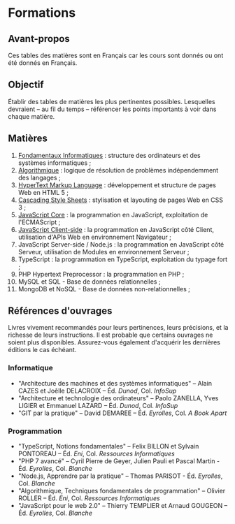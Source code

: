 # Formations

## Avant-propos

Ces tables des matières sont en Français car les cours sont donnés ou ont été donnés en Français.


## Objectif

Établir des tables de matières les plus pertinentes possibles. Lesquelles devraient – au fil du temps – référencer les points importants à voir dans chaque matière.


## Matières

1. [Fondamentaux Informatiques](/fondamentaux-informatiques.md) : structure des ordinateurs et des systèmes informatiques ;
2. [Algorithmique](/algorithmique.md) : logique de résolution de problèmes indépendemment des langages ;
3. [HyperText Markup Language](/html.md) : développement et structure de pages Web en HTML 5 ;
4. [Cascading Style Sheets](/css.md) : stylisation et layouting de pages Web en CSS 3 ;
5. [JavaScript Core](/javascript-core.md) : la programmation en JavaScript, exploitation de l'ECMAScript ;
6. [JavaScript Client-side](/javascript-client.md) : la programmation en JavaScript côté Client, utilisation d'APIs Web en environnement Navigateur ;
7. JavaScript Server-side / Node.js : la programmation en JavaScript côté Serveur, utilisation de Modules en environnement Serveur ;
8. TypeScript : la programmation en TypeScript, exploitation du typage fort ;
9. PHP Hypertext Preprocessor : la programmation en PHP ;
10. MySQL et SQL - Base de données relationnelles ;
11. MongoDB et NoSQL - Base de données non-relationnelles ;


## Références d'ouvrages

Livres vivement recommandés pour leurs pertinences, leurs précisions, et la richesse de leurs instructions. Il est probable que certains ouvrages ne soient plus disponibles. Assurez-vous également d'acquérir les dernières éditions le cas échéant.

### Informatique
- "Architecture des machines et des systèmes informatiques" – Alain CAZES et Joêlle DELACROIX – Éd. _Dunod_, Col. _InfoSup_
- "Architecture et technologie des ordinateurs" – Paolo ZANELLA, Yves LIGIER et Emmanuel LAZARD – Éd. _Dunod_, Col. _InfoSup_
- "GIT par la pratique" – David DEMAREE – Éd. _Eyrolles_, Col. _A Book Apart_

### Programmation
- "TypeScript, Notions fondamentales" – Felix BILLON et Sylvain PONTOREAU – Éd. _Eni_, Col. _Ressources Informatiques_
- "PHP 7 avancé" – Cyril Pierre de Geyer, Julien Pauli et Pascal Martin - Éd. _Eyrolles_, Col. _Blanche_
- "Node.js, Apprendre par la pratique" – Thomas PARISOT - Éd. _Eyrolles_, Col. _Blanche_
- "Algorithmique, Techniques fondamentales de programmation" – Olivier ROLLER – Éd. _Eni_, Col. _Ressources Informatiques_
- "JavaScript pour le web 2.0" – Thierry TEMPLIER et Arnaud GOUGEON – Éd. _Eyrolles_, Col. _Blanche_